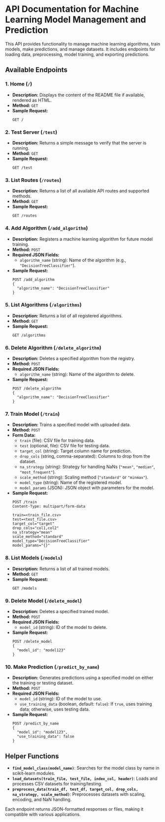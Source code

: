 # API Documentation for Machine Learning Model Management and Prediction

This API provides functionality to manage machine learning algorithms, train models, make predictions, and manage datasets. It includes endpoints for loading data, preprocessing, model training, and exporting predictions.

## Available Endpoints

### 1. Home (`/`)
- **Description:** Displays the content of the README file if available, rendered as HTML.
- **Method:** `GET`
- **Sample Request:**
  ```http
  GET /
  ```

### 2. Test Server (`/test`)
- **Description:** Returns a simple message to verify that the server is running.
- **Method:** `GET`
- **Sample Request:**
  ```http
  GET /test
  ```

### 3. List Routes (`/routes`)
- **Description:** Returns a list of all available API routes and supported methods.
- **Method:** `GET`
- **Sample Request:**
  ```http
  GET /routes
  ```

### 4. Add Algorithm (`/add_algorithm`)
- **Description:** Registers a machine learning algorithm for future model training.
- **Method:** `POST`
- **Required JSON Fields:**
  - `algorithm_name` (string): Name of the algorithm (e.g., `"DecisionTreeClassifier"`).
- **Sample Request:**
  ```
  POST /add_algorithm
  {
    "algorithm_name": "DecisionTreeClassifier"
  }
  ```

### 5. List Algorithms (`/algorithms`)
- **Description:** Returns a list of all registered algorithms.
- **Method:** `GET`
- **Sample Request:**
  ```http
  GET /algorithms
  ```

### 6. Delete Algorithm (`/delete_algorithm`)
- **Description:** Deletes a specified algorithm from the registry.
- **Method:** `POST`
- **Required JSON Fields:**
  - `algorithm_name` (string): Name of the algorithm to delete.
- **Sample Request:**
  ```
  POST /delete_algorithm
  {
    "algorithm_name": "DecisionTreeClassifier"
  }
  ```

### 7. Train Model (`/train`)
- **Description:** Trains a specified model with uploaded data.
- **Method:** `POST`
- **Form Data:**
  - `train` (file): CSV file for training data.
  - `test` (optional, file): CSV file for testing data.
  - `target_col` (string): Target column name for prediction.
  - `drop_cols` (string, comma-separated): Columns to drop from the dataset.
  - `na_strategy` (string): Strategy for handling NaNs (`"mean"`, `"median"`, `"most_frequent"`).
  - `scale_method` (string): Scaling method (`"standard"` or `"minmax"`).
  - `model_type` (string): Name of the registered model.
  - `model_params` (JSON): JSON object with parameters for the model.
- **Sample Request:**
  ```http
  POST /train
  Content-Type: multipart/form-data

  train=<train_file.csv>
  test=<test_file.csv>
  target_col="target"
  drop_cols="col1,col2"
  na_strategy="mean"
  scale_method="standard"
  model_type="DecisionTreeClassifier"
  model_params="{}"
  ```

### 8. List Models (`/models`)
- **Description:** Returns a list of all trained models.
- **Method:** `GET`
- **Sample Request:**
  ```http
  GET /models
  ```

### 9. Delete Model (`/delete_model`)
- **Description:** Deletes a specified trained model.
- **Method:** `POST`
- **Required JSON Fields:**
  - `model_id` (string): ID of the model to delete.
- **Sample Request:**
  ```
  POST /delete_model
  {
    "model_id": "model123"
  }
  ```

### 10. Make Prediction (`/predict_by_name`)
- **Description:** Generates predictions using a specified model on either the training or testing dataset.
- **Method:** `POST`
- **Required JSON Fields:**
  - `model_id` (string): ID of the model to use.
  - `use_training_data` (boolean, default: `false`): If `true`, uses training data; otherwise, uses testing data.
- **Sample Request:**
  ```
  POST /predict_by_name
  {
    "model_id": "model123",
    "use_training_data": false
  }
  ```

## Helper Functions

- **`find_model_class(model_name)`**: Searches for the model class by name in scikit-learn modules.
- **`load_datasets(train_file, test_file, index_col, header)`**: Loads and processes CSV datasets for training/testing.
- **`preprocess_data(train_df, test_df, target_col, drop_cols, na_strategy, scale_method)`**: Preprocesses datasets with scaling, encoding, and NaN handling.

Each endpoint returns JSON-formatted responses or files, making it compatible with various applications.
```